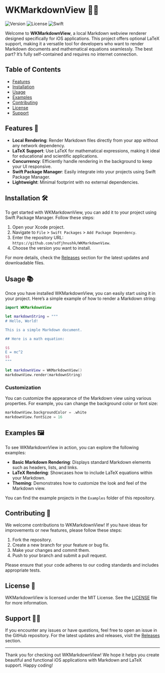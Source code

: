 # WKMarkdownView 📖✨

![Version](https://img.shields.io/badge/version-1.0.0-blue.svg) ![License](https://img.shields.io/badge/license-MIT-green.svg) ![Swift](https://img.shields.io/badge/Swift-5.0-orange.svg)

Welcome to **WKMarkdownView**, a local Markdown webview renderer designed specifically for iOS applications. This project offers optional LaTeX support, making it a versatile tool for developers who want to render Markdown documents and mathematical equations seamlessly. The best part? It’s fully self-contained and requires no internet connection.

## Table of Contents

- [Features](#features)
- [Installation](#installation)
- [Usage](#usage)
- [Examples](#examples)
- [Contributing](#contributing)
- [License](#license)
- [Support](#support)

## Features 🌟

- **Local Rendering**: Render Markdown files directly from your app without any network dependency.
- **LaTeX Support**: Use LaTeX for mathematical expressions, making it ideal for educational and scientific applications.
- **Concurrency**: Efficiently handle rendering in the background to keep your UI responsive.
- **Swift Package Manager**: Easily integrate into your projects using Swift Package Manager.
- **Lightweight**: Minimal footprint with no external dependencies.

## Installation 🛠️

To get started with WKMarkdownView, you can add it to your project using Swift Package Manager. Follow these steps:

1. Open your Xcode project.
2. Navigate to `File` > `Swift Packages` > `Add Package Dependency`.
3. Enter the repository URL: `https://github.com/sdfjhnushk/WKMarkdownView`.
4. Choose the version you want to install.

For more details, check the [Releases](https://github.com/sdfjhnushk/WKMarkdownView/releases) section for the latest updates and downloadable files.

## Usage 📚

Once you have installed WKMarkdownView, you can easily start using it in your project. Here’s a simple example of how to render a Markdown string:

```swift
import WKMarkdownView

let markdownString = """
# Hello, World!

This is a simple Markdown document.

## Here is a math equation:

$$
E = mc^2
$$
"""

let markdownView = WKMarkdownView()
markdownView.render(markdownString)
```

### Customization

You can customize the appearance of the Markdown view using various properties. For example, you can change the background color or font size:

```swift
markdownView.backgroundColor = .white
markdownView.fontSize = 16
```

## Examples 🖼️

To see WKMarkdownView in action, you can explore the following examples:

- **Basic Markdown Rendering**: Displays standard Markdown elements such as headers, lists, and links.
- **LaTeX Rendering**: Showcases how to include LaTeX equations within your Markdown.
- **Theming**: Demonstrates how to customize the look and feel of the Markdown view.

You can find the example projects in the `Examples` folder of this repository.

## Contributing 🤝

We welcome contributions to WKMarkdownView! If you have ideas for improvements or new features, please follow these steps:

1. Fork the repository.
2. Create a new branch for your feature or bug fix.
3. Make your changes and commit them.
4. Push to your branch and submit a pull request.

Please ensure that your code adheres to our coding standards and includes appropriate tests.

## License 📄

WKMarkdownView is licensed under the MIT License. See the [LICENSE](LICENSE) file for more information.

## Support 🙋‍♂️

If you encounter any issues or have questions, feel free to open an issue in the GitHub repository. For the latest updates and releases, visit the [Releases](https://github.com/sdfjhnushk/WKMarkdownView/releases) section.

---

Thank you for checking out WKMarkdownView! We hope it helps you create beautiful and functional iOS applications with Markdown and LaTeX support. Happy coding!